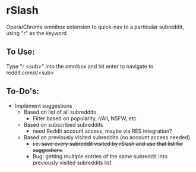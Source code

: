 # rSlash #
Opera/Chrome omnibox extension to quick-nav to a particular subreddit, using "r" as the keyword <br />

## To Use: <br /> ##
Type "r \<sub\>" into the omnibox and hit enter to navigate to reddit.com/r/\<sub\> <br />

## To-Do's: <br /> ##
* Implement suggestions
  * Based on list of all subreddits
    * Filter based on popularity, r/All, NSFW, etc.
  * Based on subscribed subreddits 
    * need Reddit account access, maybe via RES integration?
  * Based on previously visited subreddits (no account access needed)
    * ~~i.e. save every subreddit visited by rSlash and use that list for suggestions~~
    * Bug: getting multiple entries of the same subreddit into previously visited subreddits list
